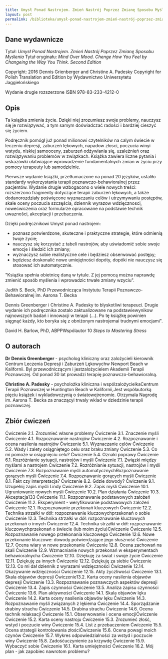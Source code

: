 ```yaml
---
title: Umysł Ponad Nastrojem. Zmień Nastrój Poprzez Zmianę Sposobu Myślenia
layout: post
permalink: /biblioteka/umysł-ponad-nastrojem-zmień-nastrój-poprzez-zmianę-myślenia
---
```


## Dane wydawnicze

Tytuł: *Umysł Ponad Nastrojem. Zmień Nastrój Poprzez Zmianę Sposobu Myślenia*
Tytuł oryginału: *Mind Over Mood. Chenge How You Feel by Changeing the Way You Think. Second Edition*

Copyright: 2016 Dennis Grienberger and Christine A. Padesky
Copyright for Polish Translation and Edition by Wydawnictwo Uniwersytetu Jaggielońskiego

Wydanie drugie rozszerzone
ISBN 978-83-233-4212-0

## Opis

Ta książka zmienia życie. Dzięki niej zrozumiesz swoje problemy, nauczysz się je rozwiązywać, a tym samym doświadczać radości i bardziej cieszyć się życiem.

Podręcznik pomógł już ponad milionowi czytelników na calym świecie w leczeniu depresji, zaburzeń lękowych, napadow złosci, poczucia winyi wstydu, niskiej samooceny, zaburzeń odżywiania się, uzależnień oraz rozwiązywaniu problemów w związkach. Książka zawiera liczne pytania i wskazówki ułatwiające wprowadzenie fundamentalnych zmian w życiu przy pomocy terapeuty lub samodzielnie.

Pierwsze wydanie książki, przetłumaczone na ponad 20 języków, ustaliło standardy wykorzystania terapii poznawczo-behawioralnej przez
pacjentów. Wydanie drugie wzbogacono o wiele nowych treści: rozszerzono fragmenty dotyczące terapii zaburzeń lękowych, a także dodanorozdziały poświęcone wyznaczaniu celów i utrzymywaniu postępów, skale oceny poczucia szczęścia, dziennik wyrazow wdzięcznosci, nowećwiczenia oraz formularze opracowane na podstawie technik uwaznošci, akceptacji i przebaczenia.

Dzięki podręcznikowi Umyst ponad nastrojem:
- poznasz potwierdzone, skuteczne i praktyczne strategie, które odmienią twoje życie;
- nauczysz się korzystać z tabeli nastrojów, aby uświadomić sobie swoje emocje i śledzić ich zmiany;
- wyznaczysz sobie realistyczne cele i będziesz obserwować postępy;
- będziesz doskonalić nowe umiejętności dopóty, dopóki nie nauczysz się stosować ich automatycznie.

"Książka spełnia obietnicę daną w tytule. Z jej pomocą można naprawdę zmienić sposób myślenia i wprowadzic trwałe zmiany wzyciu". 

Judith S. Beck, PhD
Przewodnicząca Instytutu Terapii Poznawczo-Behawioralnej im. Aarona T. Becka

Dennis Greenberger i Christine A. Padesky to blyskotliwi terapeuci. Drugie wydanie ich podręcznika zostalo zaktualizowane na podstawiewynikow najnowszych badań i innowacji w terapii (...). Po tę książkę powinien sięgnąć każdy, kto boryka się z obniżonym nastrojemai trudnymi emocjami".

David H. Barlow, PhD, ABPPWspólautor 10 *Steps to Mastering Stress*

## O autorach

**Dr Dennis Greenberger** - psycholog kliniczny oraz zalożycieli kierownik Centrum Leczenia Depresji i Zaburzeń Lękowychw Newport Beach w Kalifornii. Byl przewodniczącym i jestzalożycielem Akademii Terapii Poznawczej. Od ponad 30 lat prowadzi terapię poznawczo-behawioralną.

**Christine A. Padesky** - psycholożka kliniczna i wspólzalożycielkaCentrum Terapii Poznawczej w Huntington Beach w Kalifornii,Jest współautorką pięciu książek i wykladowczynią o światowejrenomie. Otrzymala Nagrodę im. Aarona T. Becka za znaczącyi trwaly wklad w dziedzinie terapii poznawczej.

## Zbiór ćwiczeń

Ćwiczenie 2.1. Zrozumieć własne problemy
Ćwiczenie 3.1. Znaczenie myśli
Ćwiczenie 4.1. Rozpoznawanie nastrojów
Ćwiczenie 4.2. Rozpoznawanie i ocena nasilenia nastrojów
Ćwiczenie 5.1. Wyznaczanie celów
Ćwiczenie 5.2. Wady i zalety osiągniętego celu oraz braku zmiany
Ćwiczenie 5.3. Co mi pomoże w osiągnięciu celu?
Ćwiczenie 5.4. Oznaki poprawy
Ćwiczenie 6.1. Rozróżnianie sytuacji, nastrojów i myśli
Ćwiczenie 7.1. Związki między myślami a nastrojem
Ćwiczenie 7.2. Rozróżnianie sytuacji, nastrojów i myśli
Ćwiczenie 7.3. Rozpoznawanie myśli automatycznychRozpoznawanie gorących myśli
Ćwiczenie 7.4. Rozpoznawanie gorących myśli
Ćwiczenie 8.1. Fakt czy interpretacja?
Ćwiczenie 8.2. Gdzie dowody?
Ćwiczenie 9.1. Uzupełnij zapis myśli Lindy
Ćwiczenie 9.2. Zapis myśli
Ćwiczenie 10.1. Ugruntowanie nowych myśli
Ćwiczenie 10.2. Plan działania
Ćwiczenie 10.3. Akceptacja133
Ćwiczenie 11.1. Rozpoznawanie podstawowych założeń
Ćwiczenie 11.2. Eksperyment - weryfikowanie podstawowych założeń
Ćwiczenie 12.1. Rozpoznawanie przekonań kluczowych
Ćwiczenie 12.2. Technika strzałki w dół: rozpoznawanie kluczowychprzekonań o sobie
Ćwiczenie 12.3. Technika strzałki w dół: rozpoznawanie kluczowych przekonań o innych
Ćwiczenie 12.4. Technika strzałki w dół: rozpoznawanie kluczowychprzekonań o świecie (lub moim życiu)Cwiczenie
Ćwiczenie 12.5. Rozpoznawanie nowego przekonania kluczowego
Ćwiczenie 12.6. Nowe przekonanie kluczowe: dowody potwierdzające jego słuszność
Ćwiczenie 12.7. Ocena wiary w nowe przekonanie
Ćwiczenie 12.8. Ocena zachowań na skali
Ćwiczenie 12.9. Wzmacnianie nowych przekonań w eksperymentach behawioralnycha
Ćwiczenie 12.10. Dziękuję za świat i swoje życie
Ćwiczenie 12.11. Dziękuję za innych
Ćwiczenie 12.12. Dziękuję za siebie
Ćwiczenie 12.13. Co mi dał dziennik z wyrazami wdzięczności
Ćwiczenie 12.14. Okazywanie wdzięczności
Ćwiczenie 12.15. Akty życzliwości
Ćwiczenie 13.1. Skala objawów depresji
Ćwiczenie13.2. Karta oceny nasilenia objawów depresji
Ćwiczenie 13.3. Rozpoznawanie poznawczych aspektów depresji
Ćwiczenie 13.4. Zapis czynności
Ćwiczenie 13.5. Analiza zapisu czynności
Ćwíczenie 13.6. Plan aktywności
Ćwiczenie 14.1. Skala objawów lęku
Ćwiczenie 14.2. Karta oceny nasilenia objawów lęku
Ćwiczenie 14.3. Rozpoznawanie myśli związanych z lękiema
Ćwiczenie 14.4. Sporządzanie drabiny strachu
Ćwiczenie 14.5. Drabina strachu
Ćwiczenie 14.6. Ocena technik relaksacji
Ćwiczenie 15.1. Obserwowanie i ocena emocjiĆwiczenie
Ćwiczenie 15.2. Karta oceny nastroju
Ćwíczenie 15.3. Zrozumieć złość, wstyd i poczucie winy
Ćwiczenie 15.4. List z przebaczeniem
Ćwíczenie 15.5. Ocena strategii kontrolowania złościĆwiczenie 15.6. Ocena powagi moich czynów
Ćwiczenie 15.7. Wykres odpowiedzialności za wstyd i poczucie winy 
Ćwiczenie 15.8. Zadośćuczynienie za krzywdę
Ćwiczenie 15.9. Wybaczyć sobie
Ćwiczenie 16.1. Karta umiejętności
Ćwiczenie 16.2. Mój plan - jak zapobiec nawrotom problemu?
